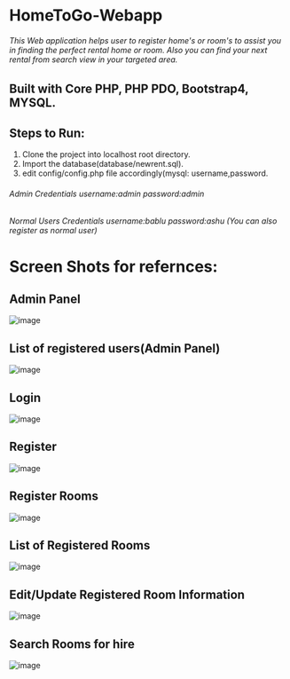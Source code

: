 # HomeToGo-Webapp

###### This Web application helps user to register home's or room's to assist you in finding the perfect rental home or room. Also you can find your next rental from search view in your targeted area.

## Built with Core PHP, PHP PDO, Bootstrap4, MYSQL.

## Steps to Run:

1. Clone the project into localhost root directory.
2. Import the database(database/newrent.sql).
3. edit config/config.php file accordingly(mysql: username,password.

###### Admin Credentials username:admin password:admin

###### Normal Users Credentials username:bablu password:ashu (You can also register as normal user)

# Screen Shots for refernces:
## Admin Panel
![image](https://user-images.githubusercontent.com/98692616/178804843-27ac32ee-a392-4a65-9eee-e59e5fa1579e.png)

## List of registered users(Admin Panel)
![image](https://user-images.githubusercontent.com/98692616/178804978-4606f45c-0399-421f-b09a-74b126cd1a0f.png)

## Login
![image](https://user-images.githubusercontent.com/98692616/178805497-64d0f8b4-a751-4351-9cb7-731f9d4ced8a.png)

## Register
![image](https://user-images.githubusercontent.com/98692616/178805851-0ab19ceb-81f3-4c47-8e60-e9af2fa8739c.png)

## Register Rooms
![image](https://user-images.githubusercontent.com/98692616/178806292-9d22e73d-4c46-4a4c-ad70-0459ae97e519.png)

## List of Registered Rooms
![image](https://user-images.githubusercontent.com/98692616/178806508-864fbe54-e14d-410b-a34f-cbc82cc11daf.png)

## Edit/Update Registered Room Information
![image](https://user-images.githubusercontent.com/98692616/178806909-89b77d45-8452-42ce-adef-0afc0db6a23f.png)

## Search Rooms for hire
![image](https://user-images.githubusercontent.com/98692616/178807625-e6b70716-3e8d-441f-bbeb-5ed9b9c4261a.png)

